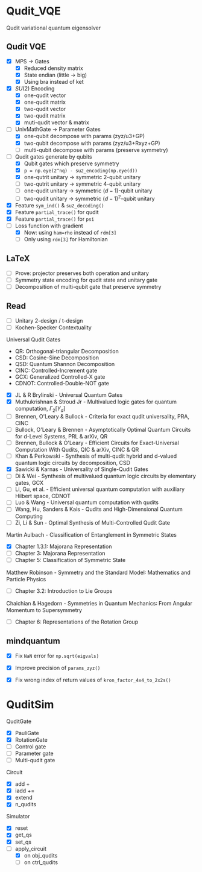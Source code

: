 # Qudit_VQE

Qudit variational quantum eigensolver

## Qudit VQE

- [x] MPS -> Gates
  - [x] Reduced density matrix
  - [x] State endian (little -> big)
  - [x] Using bra instead of ket
- [x] $SU(2)$ Encoding
  - [x] one-qudit vector
  - [x] one-qudit matrix
  - [x] two-qudit vector
  - [x] two-qudit matrix
  - [x] muti-qudit vector & matrix
- [ ] UnivMathGate -> Parameter Gates
  - [x] one-qubit decompose with params (zyz/u3+GP)
  - [x] two-qubit decompose with params (zyz/u3+Rxyz+GP)
  - [ ] multi-qubit decompose with params (preserve symmetry)
- [ ] Qudit gates generate by qubits
  - [x] Qubit gates which preserve symmetry
  - [x] `p = np.eye(2^nq) - su2_encoding(np.eye(d))` 
  - [x] one-qutrit unitary -> symmetric $2$-qubit unitary
  - [ ] two-qutrit unitary -> symmetric $4$-qubit unitary
  - [ ] one-qudit unitary -> symmetric $(d-1)$-qubit unitary
  - [ ] two-qudit unitary -> symmetric $(d-1)^2$-qubit unitary
- [x] Feature `sym_ind()` & `su2_decoding()` 
- [x] Feature `partial_trace()` for qudit
- [x] Feature `partial_trace()` for `psi` 
- [ ] Loss function with gradient
    - [x] Now: using `ham=rho` instead of `rdm[3]` 
    - [ ] Only using `rdm[3]` for Hamiltonian

## LaTeX

- [ ] Prove: projector preserves both operation and unitary
- [ ] Symmetry state encoding for qudit state and unitary gate
- [ ] Decomposition of multi-qubit gate that preserve symmetry

## Read

- [ ] Unitary 2-design / t-design
- [ ] Kochen-Specker Contextuality

Universal Qudit Gates

- QR: Orthogonal-triangular Decomposition
- CSD: Cosine-Sine Decomposition
- QSD: Quantum Shannon Decomposition
- CINC: Controlled-Increment gate
- GCX: Generalized Controlled-X gate
- CDNOT: Controlled-Double-NOT gate

- [x] JL & R Brylinski - Universal Quantum Gates
- [x] Muthukrishnan & Stroud Jr - Multivalued logic gates for quantum computation, $\Gamma_2[Y_d]$ 
- [ ] Brennen, O'Leary & Bullock - Criteria for exact qudit universality, PRA, CINC
- [ ] Bullock, O'Leary & Brennen - Asymptotically Optimal Quantum Circuits for d-Level Systems, PRL & arXiv, QR
- [ ] Brennen, Bullock & O'Leary - Efficient Circuits for Exact-Universal Computation With Qudits, QIC & arXiv, CINC & QR
- [ ] Khan & Perkowski - Synthesis of multi-qudit hybrid and d-valued quantum logic circuits by decomposition, CSD
- [x] Sawicki & Karnas - Universality of Single-Qudit Gates
- [ ] Di & Wei - Synthesis of multivalued quantum logic circuits by elementary gates, GCX
- [ ] Li, Gu, et al. - Efficient universal quantum computation with auxiliary Hilbert space, CDNOT
- [ ] Luo & Wang - Universal quantum computation with qudits
- [ ] Wang, Hu, Sanders & Kais - Qudits and High-Dimensional Quantum Computing
- [ ] Zi, Li & Sun - Optimal Synthesis of Multi-Controlled Qudit Gate

Martin Aulbach - Classification of Entanglement in Symmetric States

- [x] Chapter 1.3.1: Majorana Representation
- [ ] Chapter 3: Majorana Representation
- [ ] Chapter 5: Classification of Symmetric State

Matthew Robinson - Symmetry and the Standard Model꞉ Mathematics and Particle Physics

- [ ] Chapter 3.2: Introduction to Lie Groups

Chaichian & Hagedorn - Symmetries in Quantum Mechanics꞉ From Angular Momentum to Supersymmetry

- [ ] Chapter 6: Representations of the Rotation Group

## mindquantum

- [x] Fix `NaN` error for `np.sqrt(eigvals)` 
- [x] Improve precision of `params_zyz()` 
- [x] Fix wrong index of return values of `kron_factor_4x4_to_2x2s()` 



# QuditSim

QuditGate

- [x] PauliGate
- [x] RotationGate
- [ ] Control gate
- [ ] Parameter gate
- [ ] Multi-qudit gate

Circuit
- [x] add +
- [x] iadd +=
- [x] extend
- [x] n_qudits

Simulator
- [x] reset
- [x] get_qs
- [x] set_qs
- [ ] apply_circuit
    - [x] on obj_qudits
    - [ ] on ctrl_qudits